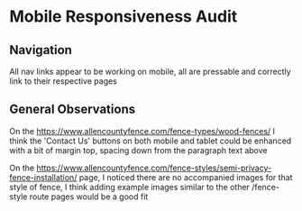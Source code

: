 # Mobile Responsiveness Audit

## Navigation

All nav links appear to be working on mobile, all are pressable and correctly link to their respective pages

## General Observations

On the https://www.allencountyfence.com/fence-types/wood-fences/ I think the 'Contact Us' buttons on both mobile and tablet could be enhanced with a bit of margin top, spacing down from the paragraph text above

On the https://www.allencountyfence.com/fence-styles/semi-privacy-fence-installation/ page, I noticed there are no accompanied images for that style of fence, I think adding example images similar to the other /fence-style route pages would be a good fit
